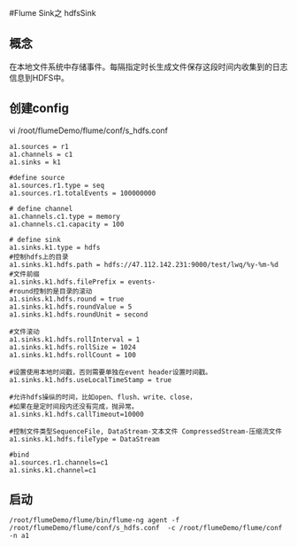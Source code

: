 #Flume Sink之 hdfsSink

## 概念

在本地文件系统中存储事件。每隔指定时长生成文件保存这段时间内收集到的日志信息到HDFS中。

##  创建config

vi /root/flumeDemo/flume/conf/s_hdfs.conf

	a1.sources = r1
	a1.channels = c1
	a1.sinks = k1
	
	#define source
	a1.sources.r1.type = seq
	a1.sources.r1.totalEvents = 100000000
	
	# define channel
	a1.channels.c1.type = memory
	a1.channels.c1.capacity = 100
	
	# define sink
	a1.sinks.k1.type = hdfs
	#控制hdfs上的目录
	a1.sinks.k1.hdfs.path = hdfs://47.112.142.231:9000/test/lwq/%y-%m-%d
	#文件前缀
	a1.sinks.k1.hdfs.filePrefix = events-
	#round控制的是目录的滚动
	a1.sinks.k1.hdfs.round = true
	a1.sinks.k1.hdfs.roundValue = 5
	a1.sinks.k1.hdfs.roundUnit = second
	
	#文件滚动
	a1.sinks.k1.hdfs.rollInterval = 1
	a1.sinks.k1.hdfs.rollSize = 1024
	a1.sinks.k1.hdfs.rollCount = 100
	
	#设置使用本地时间戳，否则需要单独在event header设置时间戳。
	a1.sinks.k1.hdfs.useLocalTimeStamp = true
	
	#允许hdfs操纵的时间，比如open、flush、write、close，
	#如果在是定时间段内还没有完成，抛异常。
	a1.sinks.k1.hdfs.callTimeout=10000
	
	#控制文件类型SequenceFile, DataStream-文本文件 CompressedStream-压缩流文件
	a1.sinks.k1.hdfs.fileType = DataStream 
	
	#bind
	a1.sources.r1.channels=c1
	a1.sinks.k1.channel=c1

## 启动

	/root/flumeDemo/flume/bin/flume-ng agent -f /root/flumeDemo/flume/conf/s_hdfs.conf  -c /root/flumeDemo/flume/conf -n a1


